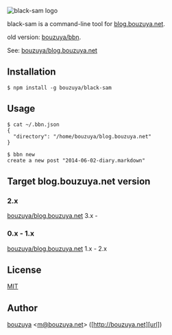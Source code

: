 ![black-sam logo](https://cloud.githubusercontent.com/assets/1221346/17794723/f3d4aaf2-65ec-11e6-81ee-15cf9dee604e.png)

black-sam is a command-line tool for [blog.bouzuya.net](http://blog.bouzuya.net).

old version: [bouzuya/bbn][].

[bouzuya/bbn]: https://github.com/bouzuya/bbn

See: [bouzuya/blog.bouzuya.net][]

## Installation

    $ npm install -g bouzuya/black-sam

## Usage

    $ cat ~/.bbn.json
    {
      "directory": "/home/bouzuya/blog.bouzuya.net"
    }

    $ bbn new
    create a new post "2014-06-02-diary.markdown"

## Target blog.bouzuya.net version

### 2.x

[bouzuya/blog.bouzuya.net][] 3.x -

### 0.x - 1.x

[bouzuya/blog.bouzuya.net][] 1.x - 2.x

## License

[MIT](LICENSE)

## Author

[bouzuya][user] &lt;[m@bouzuya.net][email]&gt; ([http://bouzuya.net][url])

[user]: https://github.com/bouzuya
[email]: mailto:m@bouzuya.net
[url]: http://bouzuya.net

[bouzuya/blog.bouzuya.net]: https://github.com/bouzuya/blog.bouzuya.net
